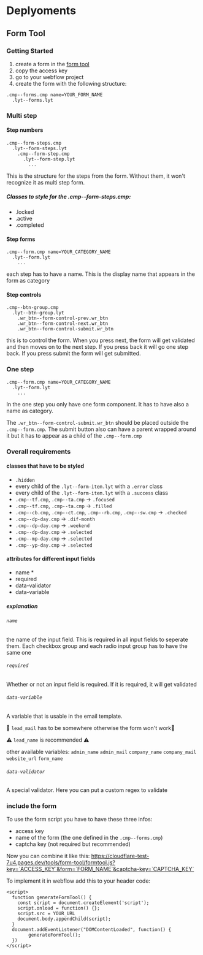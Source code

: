 # Deplyoments

## Form Tool

### Getting Started

1. create a form in the [form tool](https://gecko-form-tool-be-new.vercel.app/)
2. copy the access key
3. go to your webflow project
4. create the form with the following structure:

```
.cmp--forms.cmp name=YOUR_FORM_NAME
  .lyt--forms.lyt
```

### Multi step

#### Step numbers

```
.cmp--form-steps.cmp
  .lyt--form-steps.lyt
    .cmp--form-step.cmp
      .lyt--form-step.lyt
        ...
```

This is the structure for the steps from the form. Without them, it won't recognize it as multi step form.

##### Classes to style for the .cmp--form-steps.cmp:

- .locked
- .active
- .completed

#### Step forms

```
.cmp--form.cmp name=YOUR_CATEGORY_NAME
  .lyt--form.lyt
    ...
```

each step has to have a name. This is the display name that appears in the form as category

#### Step controls

```
.cmp--btn-group.cmp
  .lyt--btn-group.lyt
    .wr_btn--form-control-prev.wr_btn
    .wr_btn--form-control-next.wr_btn
    .wr_btn--form-control-submit.wr_btn
```

this is to control the form. When you press next, the form will get validated and then moves on to the next step. If you press back it will go one step back. If you press submit the form will get submitted.

### One step

```
.cmp--form.cmp name=YOUR_CATEGORY_NAME
  .lyt--form.lyt
    ...
```

In the one step you only have one form component. It has to have also a name as category.

The `.wr_btn--form-control-submit.wr_btn` should be placed outside the `.cmp--form.cmp`. The submit button also can have a parent wrapped around it but it has to appear as a child of the `.cmp--form.cmp`

### Overall requirements

#### classes that have to be styled

- `.hidden`
- every child of the `.lyt--form-item.lyt` with a `.error` class
- every child of the `.lyt--form-item.lyt` with a `.success` class
- `.cmp--tf.cmp`, `.cmp--ta.cmp` -> `.focused`
- `.cmp--tf.cmp`, `.cmp--ta.cmp` -> `.filled`
- `.cmp--cb.cmp`, `.cmp--ct.cmp`, `.cmp--rb.cmp`, `.cmp--sw.cmp` -> `.checked`
- `.cmp--dp-day.cmp` -> `.dif-month`
- `.cmp--dp-day.cmp` -> `.weekend`
- `.cmp--dp-day.cmp` -> `.selected`
- `.cmp--mp-day.cmp` -> `.selected`
- `.cmp--yp-day.cmp` -> `.selected`

#### attributes for different input fields

- name \*
- required
- data-validator
- data-variable

##### explanation

###### `name`

the name of the input field. This is required in all input fields to seperate them. Each checkbox group and each radio input group has to have the same one

###### `required`

Whether or not an input field is required. If it is required, it will get validated

###### `data-variable`

A variable that is usable in the email template.

🚨 `lead_mail` has to be somewhere otherwise the form won't work🚨

⚠️ `lead_name` is recommended ⚠️

other available variables:
`admin_name`
`admin_mail`
`company_name`
`company_mail`
`website_url`
`form_name`

###### `data-validator`

A special validator. Here you can put a custom regex to validate

### include the form

To use the form script you have to have these three infos:

- access key
- name of the form (the one defined in the `.cmp--forms.cmp`)
- captcha key (not required but recommended)

Now you can combine it like this:
https://cloudflare-test-7u4.pages.dev/tools/form-tool/formtool.js?key=`ACCESS_KEY`&form=`FORM_NAME`&captcha-key=`CAPTCHA_KEY`

To implement it in webflow add this to your header code:

```
<script>
  function generateFormTool() {
    const script = document.createElement('script');
    script.onload = function() {};
    script.src = YOUR_URL
    document.body.appendChild(script);
  }
  document.addEventListener("DOMContentLoaded", function() {
		generateFormTool();
  })
</script>
```
